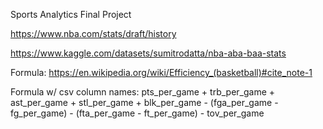 Sports Analytics Final Project

https://www.nba.com/stats/draft/history

https://www.kaggle.com/datasets/sumitrodatta/nba-aba-baa-stats

Formula: https://en.wikipedia.org/wiki/Efficiency_(basketball)#cite_note-1

Formula w/ csv column names: pts_per_game + trb_per_game + ast_per_game + stl_per_game + blk_per_game - (fga_per_game - fg_per_game) - (fta_per_game - ft_per_game) - tov_per_game
